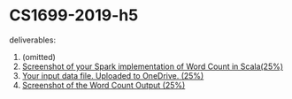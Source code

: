 # CS1699-2019-h5

deliverables:

1. (omitted)
1. [Screenshot of your Spark implementation of Word Count in Scala(25%)](implementation.png)
1. [Your input data file. Uploaded to OneDrive. (25%)](input1.txt)
1. [Screenshot of the Word Count Output (25%)](output.txt)

